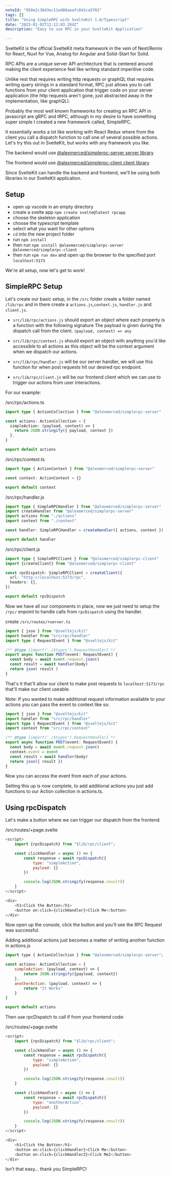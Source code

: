 ```yaml
---
noteId: "950e2c30d3ec11ed86aeafc041ca5702"
tags: []
title: "Using SimpleRPC with SvelteKit 1.0/Typescript"
date: "2023-01-02T12:12:03.284Z"
description: "Easy to use RPC in your SvelteKit Application"

---
```


SvelteKit is the official SvelteKit meta framework in the vein of Next/Remix for React, Nuxt for Vue, Analog for Angular and Solid-Start for Solid.

RPC APIs are a unique server API architecture that is centered around making the client experience feel like writing standard imperitive code.

Unlike rest that requires writing http requests or graphQL that requires writing query strings in a standard format, RPC just allows you to call functions from your client application that trigger code on your server application (the http requests aren't gone, just abstracted away in the implementation, like graphQL).

Probably the most well known frameworks for creating an RPC API in javascript are gRPC and tRPC, although in my desire to have something super simple I created a new framework called, SimpleRPC.

It essentially works a lot like working with React Redux where from the client you call a dispatch function to call one of several possible actions. Let's try this out in SvelteKit, but works with any framework you like.

The backend would use
[@alexmerced/simplerpc-server server library](https://www.npmjs.com/package/@alexmerced/simplerpc-server)

The frontend would use
[@alexmerced/simplerpc-client client library](https://www.npmjs.com/package/@alexmerced/simplerpc-client)

Since SvelteKit can handle the backend and frontend, we'll be using both libraries in our SvelteKit application.

## Setup

- open up vscode in an empty directory
- create a svelte app `npm create svelte@latest rpcapp`
- choose the skeleton application
- choose the typescript template
- select what you want for other options
- `cd` into the new project folder
- run `npm install`
- then run `npm install @alexmerced/simplerpc-server @alexmerced/simplerpc-client`
- then run `npm run dev` and open up the browser to the specified port `localhost:5173`

We're all setup, now let's get to work!

## SimpleRPC Setup

Let's create our basic setup, in the `/src` folder create a folder named `/lib/rpc` and in there create a `actions.js`,`context.js`, `handler.js` and `client.js`.

- `src/lib/rpc/actions.js` should export an object where each property is a function with the following signature The payload is given during the dispatch call from the client.
  `(payload, context) => any`

- `src/lib/rpc/context.js` should export an object with anything you'd like accessible to all actions as this object will be the context argument when we dispatch our actions.

- `src/lib/rpc/handler.js` will be our server handler, we will use this function for when post requests hit our desired rpc endpoint.

- `src/lib/rpc/client.js` will be our frontend client which we can use to trigger our actions from user interactions.

For our example:

/src/rpc/actions.ts

```ts
import type { ActionCollection } from "@alexmerced/simplerpc-server"

const actions: ActionCollection = {
  simpleAction: (payload, context) => {
    return JSON.stringify({ payload, context })
  },
}

export default actions
```

/src/rpc/context.ts

```ts
import type { ActionContext } from "@alexmerced/simplerpc-server"

const context: ActionContext = {}

export default context
```

/src/rpc/handler.js

```ts
import type { SimpleRPCHandler } from "@alexmerced/simplerpc-server"
import createHandler from "@alexmerced/simplerpc-server"
import actions from "./actions"
import context from "./context"

const handler: SimpleRPCHandler = createHandler({ actions, context })

export default handler
```

/src/rpc/client.js

```ts
import type { SimpleRPCClient } from "@alexmerced/simplerpc-client"
import {createClient} from "@alexmerced/simplerpc-client"

const rpcDispatch: SimpleRPCClient = createClient({
  url: "http://localhost:5173/rpc",
  headers: {},
})

export default rpcDispatch
```

Now we have all our components in place, now we just need to setup the `/rpc/` enpoint to handle calls from `rpcDispatch` using the handler.

create `/src/routes/+server.ts`

```ts
import { json } from "@sveltejs/kit"
import handler from "src/rpc/handler"
import type { RequestEvent } from "@sveltejs/kit"

/** @type {import('./$types').RequestHandler} */
export async function POST(event: RequestEvent) {
  const body = await event.request.json()
  const result = await handler(body)
  return json( result )
}
```

That's it that'll allow our client to make post requests to `localhost:5173/rpc` that'll make our client useable.

Note: If you wanted to make additional request information available to your actions you can pass the event to context like so:

```ts
import { json } from "@sveltejs/kit"
import handler from "src/rpc/handler"
import type { RequestEvent } from "@sveltejs/kit"
import context from "src/rpc/context"

/** @type {import('./$types').RequestHandler} */
export async function POST(event: RequestEvent) {
  const body = await event.request.json()
  context.event = event
  const result = await handler(body)
  return json({ result })
}
```

Now you can access the event from each of your actions.

Setting this up is now complete, to add additional actions you just add functions to our Action collection in actions.ts.

## Using rpcDispatch

Let's make a button where we can trigger our dispatch from the frontend.

/src/routes/+page.svelte

```js
<script>
    import {rpcDispatch} from "$lib/rpc/client";

    const clickHandler = async () => {
        const response = await rpcDispatch({
            type: "simpleAction",
            payload: {}
        })

        console.log(JSON.stringify(response.result))
    }
</script>

<div>
    <h1>Click the Button</h1>
    <button on:click={clickHandler}>Click Me</button>
</div>
```

Now open up the console, click the button and you'll see the RPC Request was successful.

Adding additional actions just becomes a matter of writing another function in actions.js

```js
import type { ActionCollection } from "@alexmerced/simplerpc-server";

const actions: ActionCollection = {
    simpleAction: (payload, context) => {
        return JSON.stringify({payload, context})
    },
    anotherAction: (payload, context) => {
        return "It Works"
    }
}

export default actions
```

Then use rpcDispatch to call if from your frontend code:

/src/routes/+page.svelte
```js
<script>
    import {rpcDispatch} from "$lib/rpc/client";

    const clickHandler = async () => {
        const response = await rpcDispatch({
            type: "simpleAction",
            payload: {}
        })

        console.log(JSON.stringify(response.result))
    }

    const clickHandler2 = async () => {
        const response = await rpcDispatch({
            type: "anotherAction",
            payload: {}
        })

        console.log(JSON.stringify(response.result))
    }
</script>

<div>
    <h1>Click the Button</h1>
    <button on:click={clickHandler}>Click Me</button>
    <button on:click={clickHandler2}>Click Me2</button>
</div>
```

Isn't that easy... thank you SimpleRPC!